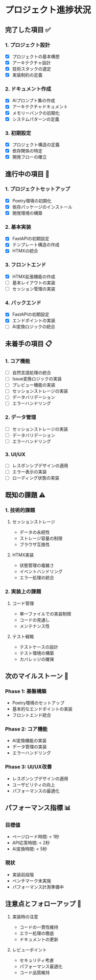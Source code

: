 # プロジェクト進捗状況

## 完了した項目 ✅

### 1. プロジェクト設計
- [x] プロジェクトの基本構想
- [x] アーキテクチャ設計
- [x] 技術スタックの選定
- [x] 実装制約の定義

### 2. ドキュメント作成
- [x] AIプロンプト集の作成
- [x] アーキテクチャドキュメント
- [x] メモリーバンクの初期化
- [x] システムパターンの定義

### 3. 初期設定
- [x] プロジェクト構造の定義
- [x] 依存関係の特定
- [x] 開発フローの確立

## 進行中の項目 🚧

### 1. プロジェクトセットアップ
- [x] Poetry環境の初期化
- [x] 依存パッケージのインストール
- [x] 開発環境の構築

### 2. 基本実装
- [x] FastAPIの初期設定
- [x] テンプレート構造の作成
- [x] HTMXの統合

### 3. フロントエンド
- [x] HTMX拡張機能の作成
- [ ] 基本レイアウトの実装
- [ ] セッション管理の実装

### 4. バックエンド
- [x] FastAPIの初期設定
- [x] エンドポイントの実装
- [ ] AI変換ロジックの統合

## 未着手の項目 📋

### 1. コア機能
- [ ] 自然言語処理の統合
- [ ] Issue変換ロジックの実装
- [ ] プレビュー機能の実装
- [ ] セッションストレージの実装
- [ ] データバリデーション
- [ ] エラーハンドリング

### 2. データ管理
- [ ] セッションストレージの実装
- [ ] データバリデーション
- [ ] エラーハンドリング

### 3. UI/UX
- [ ] レスポンシブデザインの適用
- [ ] エラー表示の実装
- [ ] ローディング状態の実装

## 既知の課題 ⚠️

### 1. 技術的課題
1. セッションストレージ
   - データの永続性
   - ストレージ容量の制限
   - ブラウザ互換性

2. HTMX実装
   - 状態管理の複雑さ
   - イベントハンドリング
   - エラー処理の統合

### 2. 実装上の課題
1. コード管理
   - 単一ファイルでの実装制限
   - コードの見通し
   - メンテナンス性

2. テスト戦略
   - テストケースの設計
   - テスト環境の構築
   - カバレッジの確保

## 次のマイルストーン 🎯

### Phase 1: 基盤構築
- Poetry環境のセットアップ
- 基本的なエンドポイントの実装
- フロントエンド統合

### Phase 2: コア機能
- AI変換機能の実装
- データ管理の実装
- エラーハンドリング

### Phase 3: UI/UX改善
- レスポンシブデザインの適用
- ユーザビリティの向上
- パフォーマンスの最適化

## パフォーマンス指標 📊

### 目標値
- ページロード時間: < 1秒
- API応答時間: < 2秒
- AI変換時間: < 5秒

### 現状
- 実装前段階
- ベンチマーク未実施
- パフォーマンス計測準備中

## 注意点とフォローアップ 📝

1. 実装時の注意
   - コードの一貫性維持
   - エラー処理の徹底
   - ドキュメントの更新

2. レビューポイント
   - セキュリティ考慮
   - パフォーマンス最適化
   - コード品質維持